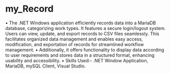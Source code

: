 # my_Record
•	The .NET Windows application efficiently records data into a MariaDB database, categorizing work types. It features a secure login/logout system. Users can view, update, and export records to CSV files seamlessly. This facilitates organized data management and enables easy access, modification, and exportation of records for streamlined workflow management.
•	Additionally, it offers functionality to display data according to user requirements and stores data in a structured format, enhancing usability and accessibility.
•	Skills Used:- .NET Window Application, MariaDB, mySQL Client, Visual Studio.
